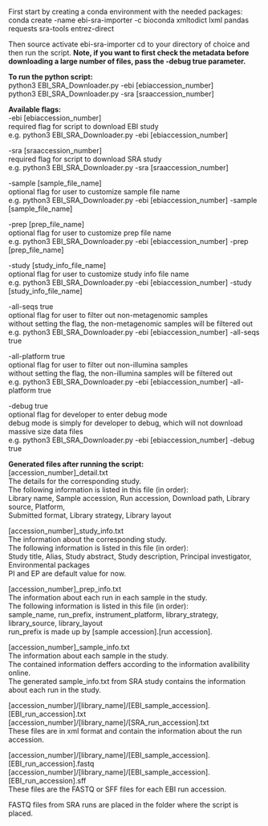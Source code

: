 First start by creating a conda environment with the needed packages:  
conda create -name ebi-sra-importer -c bioconda xmltodict lxml pandas requests sra-tools entrez-direct

Then source activate ebi-sra-importer
cd to your directory of choice and then run the script. __Note, if you want to first check the metadata before downloading a large number of files, pass the -debug true parameter.__

__To run the python script:__  
	python3 EBI_SRA_Downloader.py -ebi [ebiaccession_number]  
	python3 EBI_SRA_Downloader.py -sra [sraaccession_number]

__Available flags:__  
 -ebi [ebiaccession_number]  
 required flag for script to download EBI study  
 e.g. python3 EBI_SRA_Downloader.py -ebi [ebiaccession_number]

 -sra [sraaccession_number]  
 required flag for script to download SRA study  
 e.g. python3 EBI_SRA_Downloader.py -sra [sraaccession_number]

 -sample [sample_file_name]  
 optional flag for user to customize sample file name  
 e.g. python3 EBI_SRA_Downloader.py -ebi [ebiaccession_number] -sample [sample_file_name]

 -prep [prep_file_name]  
 optional flag for user to customize prep file name  
 e.g. python3 EBI_SRA_Downloader.py -ebi [ebiaccession_number] -prep [prep_file_name]

 -study [study_info_file_name]  
 optional flag for user to customize study info file name  
 e.g. python3 EBI_SRA_Downloader.py -ebi [ebiaccession_number] -study [study_info_file_name]

 -all-seqs true  
 optional flag for user to filter out non-metagenomic samples  
 without setting the flag, the non-metagenomic samples will be filtered out  
 e.g. python3 EBI_SRA_Downloader.py -ebi [ebiaccession_number] -all-seqs true

 -all-platform true  
 optional flag for user to filter out non-illumina samples  
 without setting the flag, the non-illumina samples will be filtered out  
 e.g. python3 EBI_SRA_Downloader.py -ebi [ebiaccession_number] -all-platform true


 -debug true  
 optional flag for developer to enter debug mode  
 debug mode is simply for developer to debug, which will not download massive size data files  
 e.g. python3 EBI_SRA_Downloader.py -ebi [ebiaccession_number] -debug true

__Generated files after running the script:__  
 [accession_number]_detail.txt  
 	The details for the corresponding study.  
 	The following information is listed in this file (in order):  
 		Library name, Sample accession, Run accession, Download path, Library source, Platform,  
 		Submitted format, Library strategy, Library layout

 [accession_number]_study_info.txt  
  The information about the corresponding study.  
  The following information is listed in this file (in order):  
 		Study title, Alias, Study abstract, Study description, Principal investigator, Environmental packages  
 	PI and EP are default value for now.

 [accession_number]_prep_info.txt  
 	The information about each run in each sample in the study.  
 	The following information is listed in this file (in order):  
 		sample_name, run_prefix, instrument_platform, library_strategy, library_source, library_layout  
 	run_prefix is made up by [sample accession].[run accession].

 [accession_number]_sample_info.txt  
 	The information about each sample in the study.  
 	The contained information deffers according to the information avalibility online.  
 	The generated sample_info.txt from SRA study contains the information about each run in the study.

 [accession_number]/[library_name]/[EBI_sample_accession].[EBI_run_accession].txt  
 [accession_number]/[library_name]/[SRA_run_accession].txt  
 	These files are in xml format and contain the information about the run accession.

 [accession_number]/[library_name]/[EBI_sample_accession].[EBI_run_accession].fastq  
 [accession_number]/[library_name]/[EBI_sample_accession].[EBI_run_accession].sff  
 	These files are the FASTQ or SFF files for each EBI run accession.

 FASTQ files from SRA runs are placed in the folder where the script is placed.  

